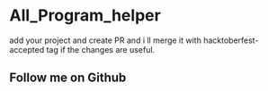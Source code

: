 # All_Program_helper
add your project and create PR and i ll merge it with hacktoberfest-accepted tag if the changes are useful. 
## Follow me on Github

